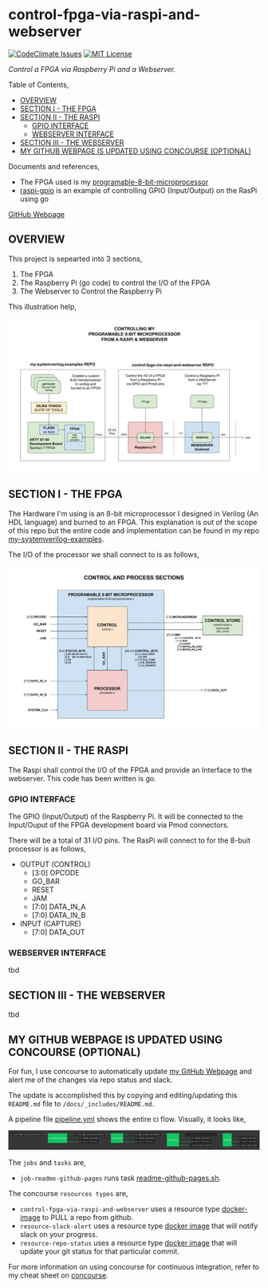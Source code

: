 # control-fpga-via-raspi-and-webserver

[![CodeClimate Issues](https://codeclimate.com/github/JeffDeCola/control-fpga-via-raspi-and-webserver/badges/issue_count.svg)](https://codeclimate.com/github/JeffDeCola/control-fpga-via-raspi-and-webserver/issues)
[![MIT License](http://img.shields.io/:license-mit-blue.svg)](http://jeffdecola.mit-license.org)

_Control a FPGA via Raspberry Pi and a Webserver._

Table of Contents,

* [OVERVIEW](https://github.com/JeffDeCola//tree/masterh#overview)
* [SECTION I - THE FPGA](https://github.com/JeffDeCola//tree/masterh#section-i---the-fpga)
* [SECTION II - THE RASPI](https://github.com/JeffDeCola//tree/masterh#section-ii---the-raspi)
  * [GPIO INTERFACE](https://github.com/JeffDeCola//tree/masterh#gpio-interface)
  * [WEBSERVER INTERFACE](https://github.com/JeffDeCola//tree/masterh#webserver-interface)
* [SECTION III - THE WEBSERVER](https://github.com/JeffDeCola//tree/masterh#section-iii---the-webserver)
* [MY GITHUB WEBPAGE IS UPDATED USING CONCOURSE (OPTIONAL)](https://github.com/JeffDeCola//tree/masterh#my-github-webpage-is-updated-using-concourse-optional)

Documents and references,

* The FPGA used is my
  [programable-8-bit-microprocessor](https://github.com/JeffDeCola/my-systemverilog-examples/tree/master/systems/microprocessors/programable-8-bit-microprocessor)
* [raspi-gpio](https://github.com/JeffDeCola/my-go-examples/tree/master/single-board-computers/raspi-gpio)
is an example of controlling GPIO (Input/Output) on the RasPi using go

[GitHub Webpage](https://jeffdecola.github.io/control-fpga-via-raspi-and-webserver/)

## OVERVIEW

This project is sepearted into 3 sections,

1. The FPGA
2. The Raspberry Pi (go code) to control the I/O of the FPGA
3. The Webserver to Control the Raspberry Pi

This illustration help,

![IMAGE - controlling-my-programable-8-bit-microprocessor-from-a-raspi-and-webserver.jpg - IMAGE](docs/pics/controlling-my-programable-8-bit-microprocessor-from-a-raspi-and-webserver.jpg)

## SECTION I - THE FPGA

The Hardware I'm using is an 8-bit microprocessor I designed in Verilog (An HDL language)
and burned to an FPGA. This explanation is out of the scope of this repo but the entire code and implementation can be found in my repo
[my-systemverilog-examples](https://github.com/JeffDeCola/my-systemverilog-examples/tree/master/systems/microprocessors/programable-8-bit-microprocessor).

The I/O of the processor we shall connect to is as follows,

![IMAGE - Top-Level-Block-Diagram-of-the-8-bit-Microprocessor.jpg - IMAGE](https://github.com/JeffDeCola/my-systemverilog-examples/blob/master/docs/pics/Top-Level-Block-Diagram-of-the-8-bit-Microprocessor.jpg?raw=true)

## SECTION II - THE RASPI

The Raspi shall control the I/O of the FPGA and provide an Interface to
the webserver.  This code has been written is go.

### GPIO INTERFACE

The GPIO (Input/Output) of the Raspberry Pi.  It will be connected to the
Input/Ouput of the FPGA development board via Pmod connectors.

There will be a total of 31 I/O pins.
The RasPi will connect to for the 8-buit processor is as follows,

* OUTPUT (CONTROL)
  * [3:0] OPCODE
  * GO_BAR
  * RESET
  * JAM
  * [7:0] DATA_IN_A
  * [7:0] DATA_IN_B
* INPUT (CAPTURE)
  * [7:0] DATA_OUT

### WEBSERVER INTERFACE

tbd

## SECTION III - THE WEBSERVER

tbd

## MY GITHUB WEBPAGE IS UPDATED USING CONCOURSE (OPTIONAL)

For fun, I use concourse to automatically update
[my GitHub Webpage](https://jeffdecola.github.io/control-fpga-via-raspi-and-webserver/) and alert me of
the changes via repo status and slack.

The update is accomplished this by copying and editing/updating
this `README.md` file to `/docs/_includes/README.md`.

A pipeline file [pipeline.yml](https://github.com/JeffDeCola/control-fpga-via-raspi-and-webserver/tree/master/ci/scripts/readme-github-pages.sh)
shows the entire ci flow. Visually, it looks like,

![IMAGE - control-fpga-via-raspi-and-webserver concourse ci pipeline - IMAGE](docs/pics/control-fpga-via-raspi-and-webserver-pipeline.jpg)

The `jobs` and `tasks` are,

* `job-readme-github-pages` runs task
  [readme-github-pages.sh](https://github.com/JeffDeCola/control-fpga-via-raspi-and-webserver/tree/master/ci/scripts/readme-github-pages.sh).

The concourse `resources types` are,

* `control-fpga-via-raspi-and-webserver` uses a resource type
  [docker-image](https://hub.docker.com/r/concourse/git-resource/)
  to PULL a repo from github.
* `resource-slack-alert` uses a resource type
  [docker image](https://hub.docker.com/r/cfcommunity/slack-notification-resource)
  that will notify slack on your progress.
* `resource-repo-status` uses a resource type
  [docker image](https://hub.docker.com/r/dpb587/github-status-resource)
  that will update your git status for that particular commit.

For more information on using concourse for continuous integration,
refer to my cheat sheet on [concourse](https://github.com/JeffDeCola/control-fpga-via-raspi-and-webserver/tree/master/software/operations-tools/continuous-integration-continuous-deployment/concourse-cheat-sheet).
